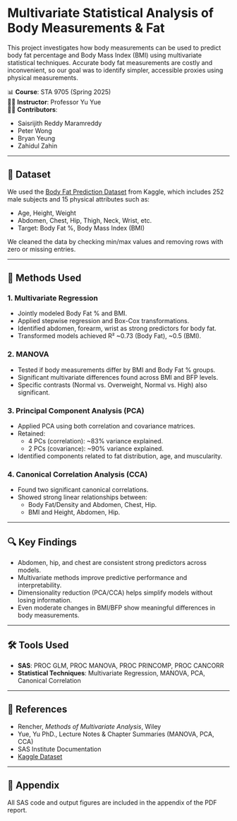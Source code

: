 # Multivariate Statistical Analysis of Body Measurements & Fat

This project investigates how body measurements can be used to predict body fat percentage and Body Mass Index (BMI) using multivariate statistical techniques. Accurate body fat measurements are costly and inconvenient, so our goal was to identify simpler, accessible proxies using physical measurements.

📊 **Course**: STA 9705 (Spring 2025)  
👨‍🏫 **Instructor**: Professor Yu Yue  
🧑‍💻 **Contributors**:  
- Saisrijith Reddy Maramreddy  
- Peter Wong  
- Bryan Yeung  
- Zahidul Zahin  

---

## 📁 Dataset

We used the [Body Fat Prediction Dataset](https://www.kaggle.com/datasets/fedesoriano/body-fat-prediction-dataset) from Kaggle, which includes 252 male subjects and 15 physical attributes such as:

- Age, Height, Weight
- Abdomen, Chest, Hip, Thigh, Neck, Wrist, etc.
- Target: Body Fat %, Body Mass Index (BMI)

We cleaned the data by checking min/max values and removing rows with zero or missing entries.

---

## 🧠 Methods Used

### 1. **Multivariate Regression**
- Jointly modeled Body Fat % and BMI.
- Applied stepwise regression and Box-Cox transformations.
- Identified abdomen, forearm, wrist as strong predictors for body fat.
- Transformed models achieved R² ~0.73 (Body Fat), ~0.5 (BMI).

### 2. **MANOVA**
- Tested if body measurements differ by BMI and Body Fat % groups.
- Significant multivariate differences found across BMI and BFP levels.
- Specific contrasts (Normal vs. Overweight, Normal vs. High) also significant.

### 3. **Principal Component Analysis (PCA)**
- Applied PCA using both correlation and covariance matrices.
- Retained:
  - 4 PCs (correlation): ~83% variance explained.
  - 2 PCs (covariance): ~90% variance explained.
- Identified components related to fat distribution, age, and muscularity.

### 4. **Canonical Correlation Analysis (CCA)**
- Found two significant canonical correlations.
- Showed strong linear relationships between:
  - Body Fat/Density and Abdomen, Chest, Hip.
  - BMI and Height, Abdomen, Hip.

---

## 🔍 Key Findings

- Abdomen, hip, and chest are consistent strong predictors across models.
- Multivariate methods improve predictive performance and interpretability.
- Dimensionality reduction (PCA/CCA) helps simplify models without losing information.
- Even moderate changes in BMI/BFP show meaningful differences in body measurements.

---

## 🛠 Tools Used

- **SAS**: PROC GLM, PROC MANOVA, PROC PRINCOMP, PROC CANCORR
- **Statistical Techniques**: Multivariate Regression, MANOVA, PCA, Canonical Correlation

---

## 📎 References

- Rencher, *Methods of Multivariate Analysis*, Wiley
- Yue, Yu PhD., Lecture Notes & Chapter Summaries (MANOVA, PCA, CCA)
- SAS Institute Documentation
- [Kaggle Dataset](https://www.kaggle.com/datasets/fedesoriano/body-fat-prediction-dataset)

---

## 📂 Appendix

All SAS code and output figures are included in the appendix of the PDF report.
